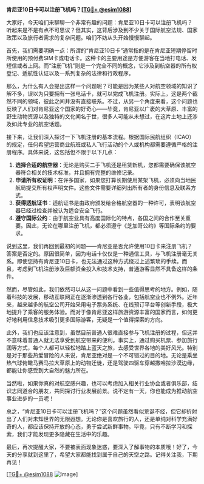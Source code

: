 **肯尼亚10日卡可以注册飞机吗？[[TG💪+ @esim1088](https://t.me/s/esim1088)]**

大家好，今天咱们来聊聊一个非常有趣的问题：肯尼亚10日卡可以注册飞机吗？听起来是不是有点不可思议？但其实，这背后涉及到不少关于国际航空法规、国家政策以及旅行者需求的复杂问题。咱们不妨从头开始慢慢聊起。

首先，我们需要明确一点：所谓的“肯尼亚10日卡”通常指的是在肯尼亚短期停留时所使用的预付费SIM卡或电话卡。这种卡的主要用途是方便游客在当地打电话、发短信或者上网。而“注册飞机”则是一个完全不同的概念，它涉及到航空器的所有权登记、适航性认证以及一系列复杂的法律和行政程序。

那么，为什么有人会提出这样一个问题呢？可能是因为某些人对航空领域的知识了解不多，误以为只要拥有一张电话卡，就可以完成飞机注册。实际上，这是两个截然不同的领域，彼此之间并没有直接联系。不过，从另一个角度来看，这个问题也反映了人们对肯尼亚这个国家的好奇心——毕竟，肯尼亚以广袤的大草原、丰富的野生动物资源以及独特的文化闻名于世，很多人可能从未想过，在这片土地上还涉及如此专业的航空话题。

接下来，让我们深入探讨一下飞机注册的基本流程。根据国际民航组织（ICAO）的规定，任何希望运营商业航班或私人飞行活动的个人或机构都需要遵循严格的注册程序。具体来说，这包括但不限于以下几点：

1. **选择合适的航空器**：无论是购买二手飞机还是租赁新机，您都需要确保该航空器符合相关的技术标准，并且拥有完整的维修记录。
2. **申请所有权证明**：在许多国家，如果您打算长期使用某架飞机，必须向当地民航局提交所有权声明文件。这些文件需要详细列出所有者的身份信息及联系方式。
3. **获得适航证书**：适航证书是由政府颁发给合格航空器的一种许可，表明该航空器已经过检查并被认为适合安全飞行。
4. **遵守国际公约**：由于航空业具有高度国际化的特点，各国之间的合作至关重要。因此，无论在哪里注册飞机，都必须遵守《芝加哥公约》等国际条约的要求。

说到这里，我们再回到最初的问题——肯尼亚是否允许使用10日卡来注册飞机？答案是否定的。原因很简单，因为电话卡仅仅是一种通信工具，与飞机注册毫无关系。即使您持有肯尼亚10日卡，也无法通过这种方式绕过上述繁琐的手续。而且，考虑到飞机注册涉及巨额资金投入和技术支持，普通游客显然不具备这样的条件。

然而，尽管如此，我们依然可以从这一问题中看到一些值得思考的地方。例如，随着科技的发展，移动互联网正在逐渐渗透到各行各业，包括航空业也不例外。近年来，越来越多的航空公司开始采用电子票务系统、在线预订平台等创新手段，极大地提升了乘客的服务体验。而对于像肯尼亚这样旅游资源丰富的国家而言，如何更好地利用信息技术吸引更多国际游客，无疑是一个值得探索的方向。

此外，我们也应该注意到，虽然目前普通人很难直接参与飞机注册的过程，但这并不意味着普通人就无法享受到航空带来的便利。事实上，通过购买机票、参加旅行团等方式，每个人都可以轻松地踏上蓝天之旅，去感受世界各地的美好风光。特别是对于那些热爱冒险的人来说，肯尼亚绝对是一个不可错过的目的地。无论是乘坐热气球俯瞰马赛马拉大草原上的动物迁徙，还是驾驶四驱车穿越撒哈拉沙漠边缘，都能让你感受到大自然的魅力所在。

当然啦，如果你真的对航空感兴趣，也可以考虑加入相关行业协会或者俱乐部，结识志同道合的朋友，共同探讨行业发展前景。说不定有一天，你也能成为推动航空事业进步的一员呢！

总之，“肯尼亚10日卡可以注册飞机吗？”这个问题虽然看似荒诞不经，但它却折射出了人们对未知世界的无限遐想。无论你是喜欢旅行的人，还是单纯对科学充满好奇的人，都应该保持开放的心态，勇于尝试新鲜事物。毕竟，只有不断学习和探索，我们才能发现更多隐藏在生活中的乐趣。

最后，再次提醒大家，不要被表面现象迷惑，要深入了解事物的本质哦！好了，今天的分享就到这里了，希望大家都能找到属于自己的天空之路。记得关注我，下期再见！

[[TG💪+ @esim1088](https://t.me/s/esim1088) ![Image](https://i.postimg.cc/4NQfJmqS/Snipaste-2025-05-13-00-14-12.png)]